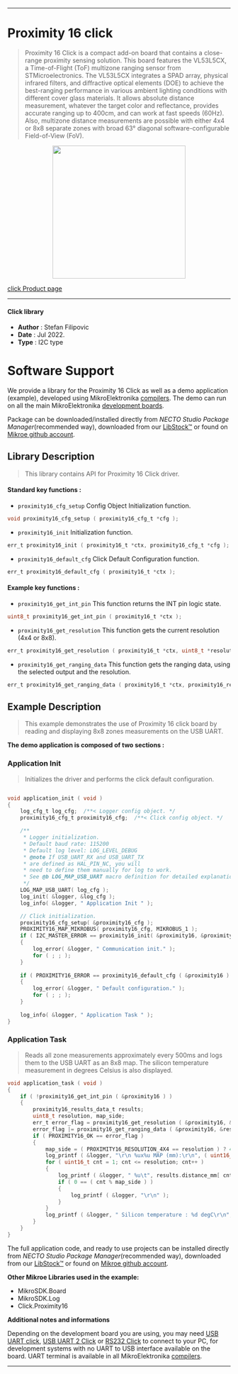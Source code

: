 
---
# Proximity 16 click

> Proximity 16 Click is a compact add-on board that contains a close-range proximity sensing solution. This board features the VL53L5CX, a Time-of-Flight (ToF) multizone ranging sensor from STMicroelectronics. The VL53L5CX integrates a SPAD array, physical infrared filters, and diffractive optical elements (DOE) to achieve the best-ranging performance in various ambient lighting conditions with different cover glass materials. It allows absolute distance measurement, whatever the target color and reflectance, provides accurate ranging up to 400cm, and can work at fast speeds (60Hz). Also, multizone distance measurements are possible with either 4x4 or 8x8 separate zones with broad 63° diagonal software-configurable Field-of-View (FoV).

<p align="center">
  <img src="https://download.mikroe.com/images/click_for_ide/proximity16_click.png" height=300px>
</p>

[click Product page](https://www.mikroe.com/proximity-16-click)

---


#### Click library

- **Author**        : Stefan Filipovic
- **Date**          : Jul 2022.
- **Type**          : I2C type


# Software Support

We provide a library for the Proximity 16 Click
as well as a demo application (example), developed using MikroElektronika
[compilers](https://www.mikroe.com/necto-studio).
The demo can run on all the main MikroElektronika [development boards](https://www.mikroe.com/development-boards).

Package can be downloaded/installed directly from *NECTO Studio Package Manager*(recommended way), downloaded from our [LibStock&trade;](https://libstock.mikroe.com) or found on [Mikroe github account](https://github.com/MikroElektronika/mikrosdk_click_v2/tree/master/clicks).

## Library Description

> This library contains API for Proximity 16 Click driver.

#### Standard key functions :

- `proximity16_cfg_setup` Config Object Initialization function.
```c
void proximity16_cfg_setup ( proximity16_cfg_t *cfg );
```

- `proximity16_init` Initialization function.
```c
err_t proximity16_init ( proximity16_t *ctx, proximity16_cfg_t *cfg );
```

- `proximity16_default_cfg` Click Default Configuration function.
```c
err_t proximity16_default_cfg ( proximity16_t *ctx );
```

#### Example key functions :

- `proximity16_get_int_pin` This function returns the INT pin logic state.
```c
uint8_t proximity16_get_int_pin ( proximity16_t *ctx );
```

- `proximity16_get_resolution` This function gets the current resolution (4x4 or 8x8).
```c
err_t proximity16_get_resolution ( proximity16_t *ctx, uint8_t *resolution );
```

- `proximity16_get_ranging_data` This function gets the ranging data, using the selected output and the resolution.
```c
err_t proximity16_get_ranging_data ( proximity16_t *ctx, proximity16_results_data_t *results );
```

## Example Description

> This example demonstrates the use of Proximity 16 click board by reading and displaying 8x8 zones measurements on the USB UART.

**The demo application is composed of two sections :**

### Application Init

> Initializes the driver and performs the click default configuration.

```c

void application_init ( void )
{
    log_cfg_t log_cfg;  /**< Logger config object. */
    proximity16_cfg_t proximity16_cfg;  /**< Click config object. */

    /** 
     * Logger initialization.
     * Default baud rate: 115200
     * Default log level: LOG_LEVEL_DEBUG
     * @note If USB_UART_RX and USB_UART_TX 
     * are defined as HAL_PIN_NC, you will 
     * need to define them manually for log to work. 
     * See @b LOG_MAP_USB_UART macro definition for detailed explanation.
     */
    LOG_MAP_USB_UART( log_cfg );
    log_init( &logger, &log_cfg );
    log_info( &logger, " Application Init " );

    // Click initialization.
    proximity16_cfg_setup( &proximity16_cfg );
    PROXIMITY16_MAP_MIKROBUS( proximity16_cfg, MIKROBUS_1 );
    if ( I2C_MASTER_ERROR == proximity16_init( &proximity16, &proximity16_cfg ) ) 
    {
        log_error( &logger, " Communication init." );
        for ( ; ; );
    }
    
    if ( PROXIMITY16_ERROR == proximity16_default_cfg ( &proximity16 ) )
    {
        log_error( &logger, " Default configuration." );
        for ( ; ; );
    }
    
    log_info( &logger, " Application Task " );
}

```

### Application Task

> Reads all zone measurements approximately every 500ms and logs them to the USB UART as an 8x8 map. The silicon temperature measurement in degrees Celsius is also displayed.

```c
void application_task ( void )
{
    if ( !proximity16_get_int_pin ( &proximity16 ) )
    {
        proximity16_results_data_t results;
        uint8_t resolution, map_side;
        err_t error_flag = proximity16_get_resolution ( &proximity16, &resolution );
        error_flag |= proximity16_get_ranging_data ( &proximity16, &results );
        if ( PROXIMITY16_OK == error_flag )
        {
            map_side = ( PROXIMITY16_RESOLUTION_4X4 == resolution ) ? 4 : 8;
            log_printf ( &logger, "\r\n %ux%u MAP (mm):\r\n", ( uint16_t ) map_side, ( uint16_t ) map_side );
            for ( uint16_t cnt = 1; cnt <= resolution; cnt++ )
            {
                log_printf ( &logger, " %u\t", results.distance_mm[ cnt - 1 ] );
                if ( 0 == ( cnt % map_side ) )
                {
                    log_printf ( &logger, "\r\n" );
                }
            }
            log_printf ( &logger, " Silicon temperature : %d degC\r\n", ( int16_t ) results.silicon_temp_degc );
        }
    }
}
```

The full application code, and ready to use projects can be installed directly from *NECTO Studio Package Manager*(recommended way), downloaded from our [LibStock&trade;](https://libstock.mikroe.com) or found on [Mikroe github account](https://github.com/MikroElektronika/mikrosdk_click_v2/tree/master/clicks).

**Other Mikroe Libraries used in the example:**

- MikroSDK.Board
- MikroSDK.Log
- Click.Proximity16

**Additional notes and informations**

Depending on the development board you are using, you may need
[USB UART click](https://www.mikroe.com/usb-uart-click),
[USB UART 2 Click](https://www.mikroe.com/usb-uart-2-click) or
[RS232 Click](https://www.mikroe.com/rs232-click) to connect to your PC, for
development systems with no UART to USB interface available on the board. UART
terminal is available in all MikroElektronika
[compilers](https://shop.mikroe.com/compilers).

---
